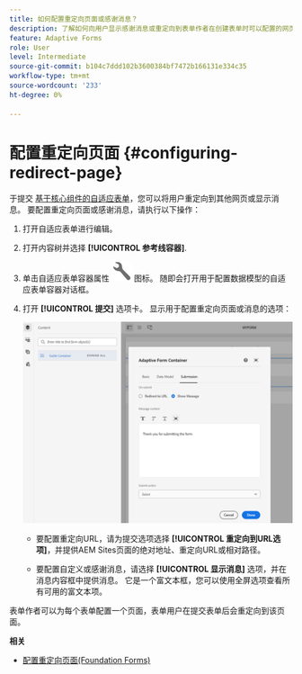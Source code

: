 ```yaml
---
title: 如何配置重定向页面或感谢消息？
description: 了解如何向用户显示感谢消息或重定向到表单作者在创建表单时可以配置的网页。
feature: Adaptive Forms
role: User
level: Intermediate
source-git-commit: b104c7ddd102b3600384bf7472b166131e334c35
workflow-type: tm+mt
source-wordcount: '233'
ht-degree: 0%

---
```



# 配置重定向页面 {#configuring-redirect-page}

于提交 [基于核心组件的自适应表单](creating-adaptive-form-core-components.md)，您可以将用户重定向到其他网页或显示消息。 要配置重定向页面或感谢消息，请执行以下操作：

1. 打开自适应表单进行编辑。
1. 打开内容树并选择 **[!UICONTROL 参考线容器]**.
1. 单击自适应表单容器属性 ![自适应表单容器属性](/help/forms/assets/configure-icon.svg) 图标。 随即会打开用于配置数据模型的自适应表单容器对话框。
1. 打开 **[!UICONTROL 提交]** 选项卡。 显示用于配置重定向页面或消息的选项：

   ![用于配置重定向页面或消息的指南容器的“提交”对话框](/help/forms/assets/adaptive-forms-core-components-redirect-page-or-thank-you-message.png)

   * 要配置重定向URL，请为提交选项选择 **[!UICONTROL 重定向到URL选项]**，并提供AEM Sites页面的绝对地址、重定向URL或相对路径。

   * 要配置自定义或感谢消息，请选择 **[!UICONTROL 显示消息]** 选项，并在消息内容框中提供消息。 它是一个富文本框，您可以使用全屏选项查看所有可用的富文本项。

表单作者可以为每个表单配置一个页面，表单用户在提交表单后会重定向到该页面。

**相关**

* [配置重定向页面(Foundation Forms)](configuring-redirect-page.md)
